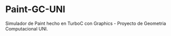 # Paint-GC-UNI

Simulador de Paint hecho en TurboC con Graphics - Proyecto de Geometria Computacional UNI.
